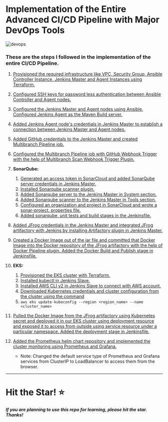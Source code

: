 # Implementation of the Entire Advanced CI/CD Pipeline with Major DevOps Tools

![devops](https://imgur.com/WcCpKVU.png)

### These are the steps I followed in the implementation of the entire CI/CD Pipeline.

1. [Provisioned the required infrastructure like VPC, Security Group, Ansible Controller Instance, Jenkins Master and Agent Instances using Terraform.](https://github.com/rb-balaji/DevOps_Projects/blob/main/Advanced%20CICD%20Pipeline%20with%20Major%20DevOps%20Tools/Steps/step1.md#L1)

2. [Configured SSH keys for password less authentication between Ansible Controller and Agent nodes.](https://github.com/rb-balaji/DevOps_Projects/blob/main/Advanced%20CICD%20Pipeline%20with%20Major%20DevOps%20Tools/Steps/step2.md#L1)

3. [Configured the Jenkins Master and Agent nodes using Ansible. Configured Jenkins Agent as the Maven Build server.](https://github.com/rb-balaji/DevOps_Projects/blob/main/Advanced%20CICD%20Pipeline%20with%20Major%20DevOps%20Tools/Steps/step3.md#L1)

4. [Added Jenkins Agent node's credentials in Jenkins Master to establish a connection between Jenkins Master and Agent nodes.](https://github.com/rb-balaji/DevOps_Projects/blob/main/Advanced%20CICD%20Pipeline%20with%20Major%20DevOps%20Tools/Steps/step4.md#L1)

5. [Added GitHub credentials to the Jenkins Master and created Multibranch Pipeline job.](https://github.com/rb-balaji/DevOps_Projects/blob/main/Advanced%20CICD%20Pipeline%20with%20Major%20DevOps%20Tools/Steps/step5.md#L1)

6. [Configured the Multibranch Pipeline job with GitHub Webhook Trigger with the help of Multibranch Scan Webhook Trigger Plugin.](https://github.com/rb-balaji/DevOps_Projects/blob/main/Advanced%20CICD%20Pipeline%20with%20Major%20DevOps%20Tools/Steps/step6.md#L1)

7. **SonarQube:**
    1. [Generated an access token in SonarCloud and added SonarQube server credentials in Jenkins Master.](https://github.com/rb-balaji/DevOps_Projects/blob/main/Advanced%20CICD%20Pipeline%20with%20Major%20DevOps%20Tools/Steps/step7.md#L3)
    2. [Installed Sonarqube scanner plugin.](https://github.com/rb-balaji/DevOps_Projects/blob/main/Advanced%20CICD%20Pipeline%20with%20Major%20DevOps%20Tools/Steps/step7.md#L64)
    3. [Added Sonarqube server to the Jenkins Master in System section.](https://github.com/rb-balaji/DevOps_Projects/blob/main/Advanced%20CICD%20Pipeline%20with%20Major%20DevOps%20Tools/Steps/step7.md#L100)
    4. [Added Sonarqube scanner to the Jenkins Master in Tools section.](https://github.com/rb-balaji/DevOps_Projects/blob/main/Advanced%20CICD%20Pipeline%20with%20Major%20DevOps%20Tools/Steps/step7.md#L140)
    5. [Configured an organization and project in SonarCloud and wrote a sonar-project. properties file.](https://github.com/rb-balaji/DevOps_Projects/blob/main/Advanced%20CICD%20Pipeline%20with%20Major%20DevOps%20Tools/Steps/step7.md#L174)
    6. [Added sonarqube, unit tests and build stages in the Jenkinsfile.](https://github.com/rb-balaji/DevOps_Projects/blob/main/Advanced%20CICD%20Pipeline%20with%20Major%20DevOps%20Tools/Steps/step7.md#L236)

8. [Added JFrog credentials in the Jenkins Master and integrated JFrog artifactory with Jenkins by installing Artifactory plugin in Jenkins Master.](https://github.com/rb-balaji/DevOps_Projects/blob/main/Advanced%20CICD%20Pipeline%20with%20Major%20DevOps%20Tools/Steps/step8.md#L1)

9. [Created a Docker Image out of the jar file and committed that Docker Image into the Docker repository of the JFrog artifactory with the help of Docker Pipeline plugin. Added the Docker Build and Publish stage in Jenkinsfile.](https://github.com/rb-balaji/DevOps_Projects/blob/main/Advanced%20CICD%20Pipeline%20with%20Major%20DevOps%20Tools/Steps/step9.md#L1)

10. **EKS:**
    1. [Provisioned the EKS cluster with Terraform.](https://github.com/rb-balaji/DevOps_Projects/blob/main/Advanced%20CICD%20Pipeline%20with%20Major%20DevOps%20Tools/Steps/step10.md#L3)
    2. [Installed kubectl in Jenkins Slave.](https://github.com/rb-balaji/DevOps_Projects/blob/main/Advanced%20CICD%20Pipeline%20with%20Major%20DevOps%20Tools/Steps/step10.md#L69)
    3. [Installed AWS CLI v2 in Jenkins Slave to connect with AWS account.](https://github.com/rb-balaji/DevOps_Projects/blob/main/Advanced%20CICD%20Pipeline%20with%20Major%20DevOps%20Tools/Steps/step10.md#L125)
    4. [Downloaded Kubernetes credentials and cluster configuration from the cluster using the command](https://github.com/rb-balaji/DevOps_Projects/blob/main/Advanced%20CICD%20Pipeline%20with%20Major%20DevOps%20Tools/Steps/step10.md#L181)
    5. `aws eks update-kubeconfig --region <region_name> --name <cluster_name>` 

11. [Pulled the Docker Image from the JFrog artifactory using Kubernetes secret and deployed it in our EKS cluster using deployment resource and exposed it to access from outside using service resource under a particular namespace. Added the deployment stage in Jenkinsfile.](https://github.com/rb-balaji/DevOps_Projects/blob/main/Advanced%20CICD%20Pipeline%20with%20Major%20DevOps%20Tools/Steps/step11.md#L1)

12. [Added the Prometheus helm chart repository and implemented the cluster monitoring using Prometheus and Grafana.](https://github.com/rb-balaji/DevOps_Projects/blob/main/Advanced%20CICD%20Pipeline%20with%20Major%20DevOps%20Tools/Steps/step12.md#L1) 
    * Note: Changed the default service type of Prometheus and Grafana services from ClusterIP to LoadBalancer to access them from the browser.
---

# Hit the Star! ⭐
***If you are planning to use this repo for learning, please hit the star. Thanks!***
    
